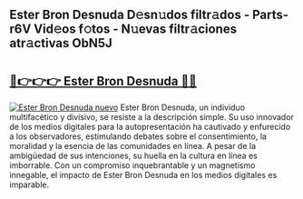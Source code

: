 ## Ester Bron Desnuda D𝚎sn𝚞dos filtr𝚊dos - Parts-r6V Vid𝚎os f𝚘tos - N𝚞evas filtr𝚊ciones atr𝚊ctivas ObN5J

# <h2><a href="http://mb9eiu.tromn.icu/?c=Ester+Bron+Desnuda">🔗👉👉👉 Ester Bron Desnuda 🔗🔗</a></h2>

[![Ester Bron Desnuda nuevo](https://i.imgur.com/pEAQMta.gif)](http://mb9eiu.tromn.icu/?c=Ester+Bron+Desnuda)
Ester Bron Desnuda, un individuo multifacético y divisivo, se resiste a la descripción simple. Su uso innovador de los medios digitales para la autopresentación ha cautivado y enfurecido a los observadores, estimulando debates sobre el consentimiento, la moralidad y la esencia de las comunidades en línea. A pesar de la ambigüedad de sus intenciones, su huella en la cultura en línea es imborrable. Con un compromiso inquebrantable y un magnetismo innegable, el impacto de Ester Bron Desnuda en los medios digitales es imparable.
